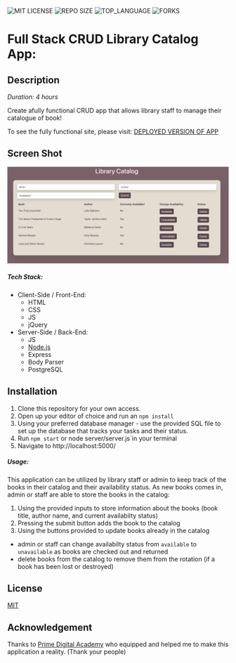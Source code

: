![MIT LICENSE](https://img.shields.io/github/license/scottbromander/the_marketplace.svg?style=flat-square)
![REPO SIZE](https://img.shields.io/github/repo-size/scottbromander/the_marketplace.svg?style=flat-square)
![TOP_LANGUAGE](https://img.shields.io/github/languages/top/scottbromander/the_marketplace.svg?style=flat-square)
![FORKS](https://img.shields.io/github/forks/scottbromander/the_marketplace.svg?style=social)

# Full Stack CRUD Library Catalog App:


## Description

_Duration: 4 hours_

Create afully functional CRUD app that allows library staff to manage their catalogue of book!

To see the fully functional site, please visit: [DEPLOYED VERSION OF APP](www.heroku.com)

## Screen Shot

![](catalog.png)


##### Tech Stack:

* Client-Side / Front-End:
  * HTML
  * CSS
  * JS
  * jQuery
* Server-Side / Back-End:
  * JS
  * [Node.js](https://nodejs.org/en/)
  * Express
  * Body Parser
  * PostgreSQL


## Installation

1. Clone this repository for your own access.
2. Open up your editor of choice and run an `npm install`
3. Using your preferred database manager - use the provided SQL file to set up the database that tracks your tasks and their status. 
4. Run `npm start` or node server/server.js`in your terminal
5. Navigate to http://localhost:5000/


##### Usage:

This application can be utilized by library staff or admin to keep track of the books in their catalog and their availability status. As new books comes in, admin or staff are able to store the books in the catalog: 

1. Using the provided inputs to store information about the books (book title, author name, and current availabilty status)
2. Pressing the submit button adds the book to the catalog
3. Using the buttons provided to update books already in the catalog 
  - admin or staff can change availabilty status from `available` to `unavailable` as books are checked out and returned
  - delete books from the catalog to remove them from the rotation (if a book has been lost or destroyed)


## License
[MIT](https://choosealicense.com/licenses/mit/)


## Acknowledgement
Thanks to [Prime Digital Academy](www.primeacademy.io) who equipped and helped me to make this application a reality. (Thank your people)
